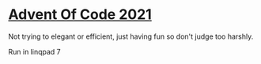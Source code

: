 # [Advent Of Code 2021](https://adventofcode.com/2021)

Not trying to elegant or efficient, just having fun so don't judge too harshly.

Run in linqpad 7
